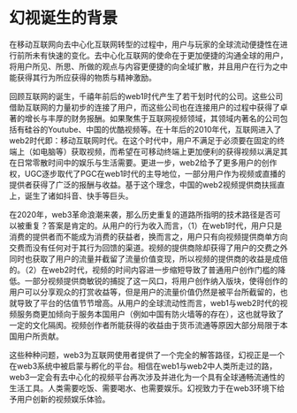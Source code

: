 # 幻视诞生的背景

在移动互联网向去中心化互联网转型的过程中，用户与玩家的全球流动便捷性在进行前所未有快速的变化。去中心化互联网的使命在于更加便捷的沟通全球的用户，将用户所见、所思、所做的观点与内容更便捷的向全域扩散，并且用户在行为之中能获得其行为所应获得的物质与精神激励。

回顾互联网的诞生，千禧年前后的web1时代产生了若干划时代的公司。这些公司借助互联网的力量初步的连接了用户，而这些公司也在连接用户的过程中获得了卓著的增长与丰厚的财务报酬。如果聚焦于互联网视频领域，其领域内著名的公司包括有硅谷的Youtube、中国的优酷视频等。在十年后的2010年代，互联网进入了web2时代即：移动互联网时代。在这个时代中，用户不满足于必须要在固定的终端上（如电脑等）获取视频，而希望在可移动终端上更加便利的获得视频以满足其在日常零散时间中的娱乐与生活需要。更进一步，web2给予了更多用户的创作权，UGC逐步取代了PGC在web1时代的主导地位，一部分用户作为视频或直播的提供者获得了广泛的报酬与收益。基于这个理念，中国的web2视频提供商扶摇直上，诞生了诸如抖音、快手等巨头。

在2020年，web3革命浪潮来袭，那么历史重复的道路所指明的技术路径是否可以被重复？答案是肯定的。从用户的行为收入而言，（1）在web1时代，用户只是消费的提供者而不能成为消费的获益者，换而言之，用户只有向视频提供商单方向交费而没有任何对于其行为回馈的渠道。视频的提供商除却获得了用户的交费之外同时也获取了用户的流量并截留了流量价值变现，所以视频的提供商的收益是成倍的。（2）在web2时代，视频的时间内容进一步缩短导致了普通用户创作门槛的降低。一部分视频提供商敏锐的捕捉了这一风口，将用户创作纳入版块，使得创作的用户可以分享观众的打赏收益等，但是用户的流量价值仍然是被平台所截留的，也就导致了平台的估值节节增高。从用户的全球流动性而言，web1与web2时代的视频服务商更加倾向于服务本国用户（例如中国有防火墙等的存在），这也就导致了一定的文化隔阂。视频创作者所能获得的收益由于货币流通等原因大部分局限于本国用户所贡献。

这些种种问题，web3为互联网使用者提供了一个完全的解答路径，幻视正是一个在web3系统中被启蒙与孵化的平台。相信在web1与web2中人类所走过的路，web3一定会有去中心化的视频平台再次涉及并进化为一个具有全球通畅流通性的生活工具。人类需要吃饭、需要喝水、也需要娱乐。幻视致力于在web3环境下给予用户创新的视频娱乐体验。
